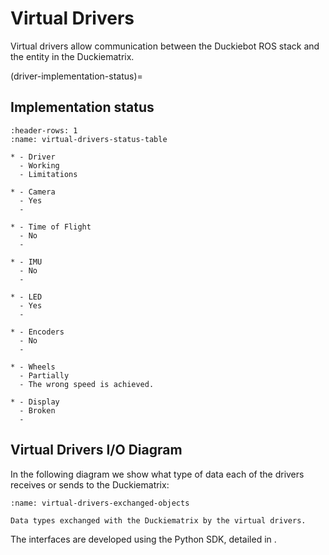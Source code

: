 # Virtual Drivers

Virtual drivers allow communication between the Duckiebot
ROS stack and the entity in the Duckiematrix.

(driver-implementation-status)=
## Implementation status
```{list-table}
:header-rows: 1
:name: virtual-drivers-status-table

* - Driver
  - Working
  - Limitations

* - Camera
  - Yes
  - 

* - Time of Flight
  - No
  -

* - IMU
  - No
  - 

* - LED
  - Yes
  - 

* - Encoders
  - No
  -

* - Wheels
  - Partially
  - The wrong speed is achieved.

* - Display
  - Broken
  - 
```

## Virtual Drivers I/O Diagram

In the following diagram we show what type of data each of the drivers receives or sends to the Duckiematrix:

```{figure} ../../_images/intermediate/virtual-drivers.png
:name: virtual-drivers-exchanged-objects

Data types exchanged with the Duckiematrix by the virtual drivers.
```

The interfaces are developed using the Python SDK, detailed in [](python-sdk).